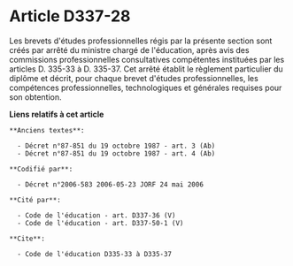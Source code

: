 # Article D337-28

Les brevets d'études professionnelles régis par la présente section sont créés par arrêté du ministre chargé de l'éducation,
après avis des commissions professionnelles consultatives compétentes instituées par les articles D. 335-33 à D. 335-37. Cet
arrêté établit le règlement particulier du diplôme et décrit, pour chaque brevet d'études professionnelles, les compétences
professionnelles, technologiques et générales requises pour son obtention.

**Liens relatifs à cet article**

	**Anciens textes**:

	  - Décret n°87-851 du 19 octobre 1987 - art. 3 (Ab)
	  - Décret n°87-851 du 19 octobre 1987 - art. 4 (Ab)

	**Codifié par**:

	  - Décret n°2006-583 2006-05-23 JORF 24 mai 2006

	**Cité par**:

	  - Code de l'éducation - art. D337-36 (V)
	  - Code de l'éducation - art. D337-50-1 (V)

	**Cite**:

	  - Code de l'éducation D335-33 à D335-37
